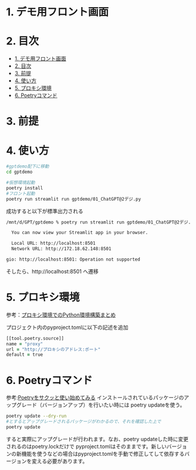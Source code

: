 # 1. デモ用フロント画面

# 2. 目次

- [1. デモ用フロント画面](#1-デモ用フロント画面)
- [2. 目次](#2-目次)
- [3. 前提](#3-前提)
- [4. 使い方](#4-使い方)
- [5. プロキシ環境](#5-プロキシ環境)
- [6. Poetryコマンド](#6-poetryコマンド)

# 3. 前提 

# 4. 使い方

```zsh
#gptdemo配下に移動
cd gptdemo 

#仮想環境起動
poetry install
#フロント起動
poetry run streamlit run gptdemo/01_ChatGPT@2デジ.py
```

成功すると以下が標準出力される
```zsh
/mnt/d/GPT/gptdemo % poetry run streamlit run gptdemo/01_ChatGPT@2デジ.py

  You can now view your Streamlit app in your browser.

  Local URL: http://localhost:8501
  Network URL: http://172.18.62.148:8501

gio: http://localhost:8501: Operation not supported

```

そしたら、http://localhost:8501
へ遷移

# 5. プロキシ環境

参考：[プロキシ環境でのPython環境構築まとめ](https://qiita.com/c60evaporator/items/7a757134d028a7734118)

プロジェクト内のpyproject.tomlに以下の記述を追加

```zsh
[[tool.poetry.source]]
name = "proxy"
url = "http://プロキシのアドレス:ポート"
default = true
```

# 6. Poetryコマンド

参考:[Poetryをサクッと使い始めてみる](https://qiita.com/ksato9700/items/b893cf1db83605898d8a)
インストールされているパッケージのアップグレード（バージョンアップ）を行いたい時には poetry updateを使う。

```zsh
poetry update --dry-run
#とするとアップグレードされるパッケージがわかるので、それを確認した上で
poetry update
```
すると実際にアップグレードが行われます。なお、poetry updateした時に変更されるのはpoetry.lockだけで pyproject.tomlはそのままです。新しいバージョンの新機能を使うなどの場合はpyproject.tomlを手動で修正してして依存するバージョンを変える必要があります。